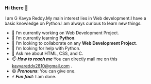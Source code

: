 ### Hi there 👋

I am G Kavya Reddy.My main interest lies in Web development.I have a basic knowledge on Python.I am always curious to learn new things.


- 🔭 I’m currently working on Web Development Project.
- 🌱 I’m currently learning **Python**.
- 👯 I’m looking to collaborate on any **Web Development Project**.
- 🤔 I’m looking for help with Python.
- 💬 Ask me about HTML, CSS, and C.
- 📫 ***How to reach me***:You can directly mail me on this [kavyareddy2810@gmail.com](https://mail.google.com/mail/u/0/?view=cm&fs=1&tf=1&source=mailto&to=kavyareddy2810@gmail.com) .
- 😄 ***Pronouns***: You can give one.
- ⚡ ***Fun fact***: I am done.

